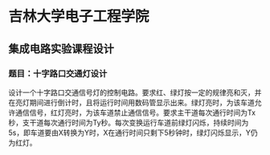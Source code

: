 # 吉林大学电子工程学院
## 集成电路实验课程设计
### 题目：十字路口交通灯设计

设计一个十字路口交通信号灯的控制电路。要求红、绿灯按一定的规律亮和灭，并在亮灯期间进行倒计时，且将运行时间用数码管显示出来。绿灯亮时，为该车道允许通信信号，红灯亮时，为该车道禁止通信信号。要求主干道每次通行时间为Tx秒，支干道每次通行时间为Ty秒。每次变换运行车道前绿灯闪烁，持续时间为5s，即车道要由X转换为Y时，X在通行时间只剩下5秒钟时，绿灯闪烁显示，Y仍为红灯。
